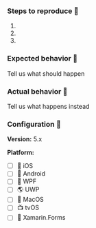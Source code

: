 <!--- To help us fix your issue, please provide the information in the below template. -->
<!--- Note: There is often little we can do without a minimal reproducible sample of the issue, so please provide that in a **standalone git repository** and link it here. -->
<!---  Please only file bugs verified on latest version of MvvmCross and STABLE Xamarin tools --> 

### Steps to reproduce :scroll:

1.

2.

3.


### Expected behavior :thinking:
Tell us what should happen

### Actual behavior :bug:
Tell us what happens instead

### Configuration :wrench:

**Version:** 5.x

**Platform:** 
- [ ] :iphone: iOS
- [ ] :robot: Android
- [ ] :checkered_flag: WPF
- [ ] :earth_americas: UWP
- [ ] :apple: MacOS
- [ ] :tv: tvOS
- [ ] :monkey: Xamarin.Forms
